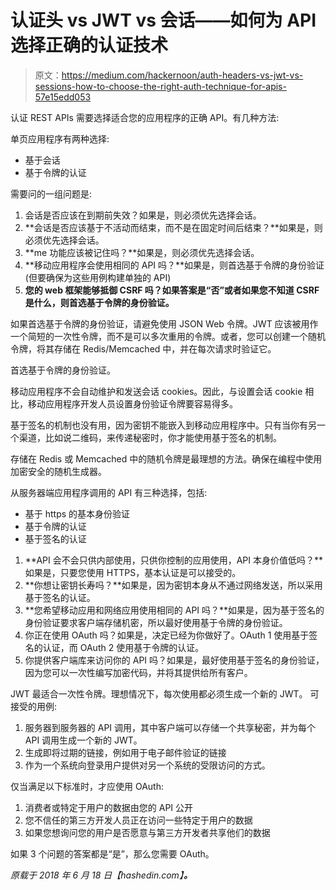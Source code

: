 # 认证头 vs JWT vs 会话——如何为 API 选择正确的认证技术

> 原文：<https://medium.com/hackernoon/auth-headers-vs-jwt-vs-sessions-how-to-choose-the-right-auth-technique-for-apis-57e15edd053>

认证 REST APIs 需要选择适合您的应用程序的正确 API。有几种方法:

单页应用程序有两种选择:

*   基于会话
*   基于令牌的认证

需要问的一组问题是:

1.  会话是否应该在到期前失效？如果是，则必须优先选择会话。
2.  **会话是否应该基于不活动而结束，而不是在固定时间后结束？**如果是，则必须优先选择会话。
3.  **me 功能应该被记住吗？**如果是，则必须优先选择会话。
4.  **移动应用程序会使用相同的 API 吗？**如果是，则首选基于令牌的身份验证(但要确保为这些用例构建单独的 API)
5.  **您的 web 框架能够抵御 CSRF 吗？如果答案是“否”或者如果您不知道 CSRF 是什么，则首选基于令牌的身份验证。**

如果首选基于令牌的身份验证，请避免使用 JSON Web 令牌。JWT 应该被用作一个简短的一次性令牌，而不是可以多次重用的令牌。或者，您可以创建一个随机令牌，将其存储在 Redis/Memcached 中，并在每次请求时验证它。

首选基于令牌的身份验证。

移动应用程序不会自动维护和发送会话 cookies。因此，与设置会话 cookie 相比，移动应用程序开发人员设置身份验证令牌要容易得多。

基于签名的机制也没有用，因为密钥不能嵌入到移动应用程序中。只有当你有另一个渠道，比如说二维码，来传递秘密时，你才能使用基于签名的机制。

存储在 Redis 或 Memcached 中的随机令牌是最理想的方法。确保在编程中使用加密安全的随机生成器。

从服务器端应用程序调用的 API 有三种选择，包括:

*   基于 https 的基本身份验证
*   基于令牌的认证
*   基于签名的认证

1.  **API 会不会只供内部使用，只供你控制的应用使用，API 本身价值低吗？**如果是，只要您使用 HTTPS，基本认证是可以接受的。
2.  **你想让密钥长寿吗？**如果是，因为密钥本身从不通过网络发送，所以采用基于签名的认证。
3.  **您希望移动应用和网络应用使用相同的 API 吗？**如果是，因为基于签名的身份验证要求客户端存储机密，所以最好使用基于令牌的身份验证。
4.  你正在使用 OAuth 吗？如果是，决定已经为你做好了。OAuth 1 使用基于签名的认证，而 OAuth 2 使用基于令牌的认证。
5.  你提供客户端库来访问你的 API 吗？如果是，最好使用基于签名的身份验证，因为您可以一次性编写加密代码，并将其提供给所有客户。

JWT 最适合一次性令牌。理想情况下，每次使用都必须生成一个新的 JWT。
可接受的用例:

1.  服务器到服务器的 API 调用，其中客户端可以存储一个共享秘密，并为每个 API 调用生成一个新的 JWT。
2.  生成即将过期的链接，例如用于电子邮件验证的链接
3.  作为一个系统向登录用户提供对另一个系统的受限访问的方式。

仅当满足以下标准时，才应使用 OAuth:

1.  消费者或特定于用户的数据由您的 API 公开
2.  您不信任的第三方开发人员正在访问一些特定于用户的数据
3.  如果您想询问您的用户是否愿意与第三方开发者共享他们的数据

如果 3 个问题的答案都是“是”，那么您需要 OAuth。

*原载于 2018 年 6 月 18 日【hashedin.com】[](https://hashedin.com/auth-headers-vs-jwt-vs-sessions-choosing-right-auth-technique-for-apis/)**。***